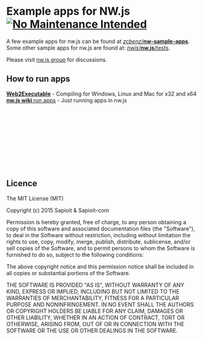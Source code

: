 # Example apps for NW.js [![No Maintenance Intended](http://unmaintained.tech/badge.svg)](http://unmaintained.tech/)

A few example apps for nw.js can be found at [*zcbenz*/**nw-sample-apps**](https://github.com/zcbenz/nw-sample-apps).<br/>
Some other sample apps for nw.js are found at: [*nwjs*/**nw.js**/tests](https://github.com/nwjs/nw.js/tree/nw13/tests).

Please visit [nw.js group](http://groups.google.com/group/nwjs-general) for discussions.


## How to run apps

[**Web2Executable**](https://github.com/jyapayne/Web2Executable) - Compiling for Windows, Linux and Mac for x32 and x64 <br/>
[**nw.js wiki** run apps](https://github.com/nwjs/nw.js/wiki/How-to-run-apps) - Just running apps in nw.js


<br/><br/><br/><br/><br/><br/><br/><br/><br/>


## Licence

The MIT License (MIT)

Copyright (c) 2015 Sapioit & Sapioit-com

Permission is hereby granted, free of charge, to any person obtaining a copy
of this software and associated documentation files (the "Software"), to deal
in the Software without restriction, including without limitation the rights
to use, copy, modify, merge, publish, distribute, sublicense, and/or sell
copies of the Software, and to permit persons to whom the Software is
furnished to do so, subject to the following conditions:

The above copyright notice and this permission notice shall be included in all
copies or substantial portions of the Software.

THE SOFTWARE IS PROVIDED "AS IS", WITHOUT WARRANTY OF ANY KIND, EXPRESS OR
IMPLIED, INCLUDING BUT NOT LIMITED TO THE WARRANTIES OF MERCHANTABILITY,
FITNESS FOR A PARTICULAR PURPOSE AND NONINFRINGEMENT. IN NO EVENT SHALL THE
AUTHORS OR COPYRIGHT HOLDERS BE LIABLE FOR ANY CLAIM, DAMAGES OR OTHER
LIABILITY, WHETHER IN AN ACTION OF CONTRACT, TORT OR OTHERWISE, ARISING FROM,
OUT OF OR IN CONNECTION WITH THE SOFTWARE OR THE USE OR OTHER DEALINGS IN THE
SOFTWARE.
